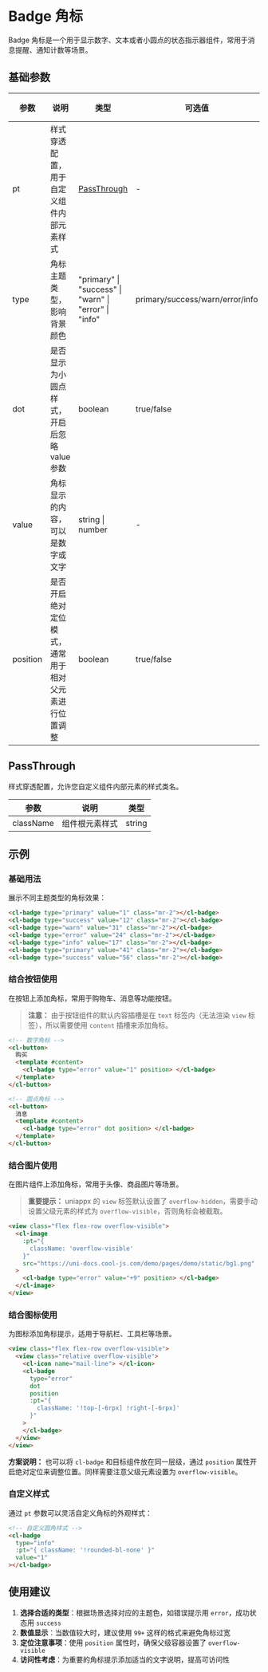 # Badge 角标

Badge 角标是一个用于显示数字、文本或者小圆点的状态指示器组件，常用于消息提醒、通知计数等场景。

## 基础参数

| 参数     | 说明                                                 | 类型                                                  | 可选值                          | 默认值  |
| -------- | ---------------------------------------------------- | ----------------------------------------------------- | ------------------------------- | ------- |
| pt       | 样式穿透配置，用于自定义组件内部元素样式             | [PassThrough](#passthrough)                           | -                               | -       |
| type     | 角标主题类型，影响背景颜色                           | "primary" \| "success" \| "warn" \| "error" \| "info" | primary/success/warn/error/info | 'error' |
| dot      | 是否显示为小圆点样式，开启后忽略 value 参数          | boolean                                               | true/false                      | false   |
| value    | 角标显示的内容，可以是数字或文字                     | string \| number                                      | -                               | 0       |
| position | 是否开启绝对定位模式，通常用于相对父元素进行位置调整 | boolean                                               | true/false                      | false   |

## PassThrough

样式穿透配置，允许您自定义组件内部元素的样式类名。

| 参数      | 说明           | 类型   |
| --------- | -------------- | ------ |
| className | 组件根元素样式 | string |

## 示例

### 基础用法

展示不同主题类型的角标效果：

```html
<cl-badge type="primary" value="1" class="mr-2"></cl-badge>
<cl-badge type="success" value="12" class="mr-2"></cl-badge>
<cl-badge type="warn" value="31" class="mr-2"></cl-badge>
<cl-badge type="error" value="24" class="mr-2"></cl-badge>
<cl-badge type="info" value="17" class="mr-2"></cl-badge>
<cl-badge type="primary" value="41" class="mr-2"></cl-badge>
<cl-badge type="success" value="56" class="mr-2"></cl-badge>
```

### 结合按钮使用

在按钮上添加角标，常用于购物车、消息等功能按钮。

> **注意：** 由于按钮组件的默认内容插槽是在 `text` 标签内（无法渲染 `view` 标签），所以需要使用 `content` 插槽来添加角标。

```html
<!-- 数字角标 -->
<cl-button>
  购买
  <template #content>
    <cl-badge type="error" value="1" position> </cl-badge>
  </template>
</cl-button>

<!-- 圆点角标 -->
<cl-button>
  消息
  <template #content>
    <cl-badge type="error" dot position> </cl-badge>
  </template>
</cl-button>
```

### 结合图片使用

在图片组件上添加角标，常用于头像、商品图片等场景。

> **重要提示：** uniappx 的 `view` 标签默认设置了 `overflow-hidden`，需要手动设置父级元素的样式为 `overflow-visible`，否则角标会被截取。

```html
<view class="flex flex-row overflow-visible">
  <cl-image
    :pt="{
      className: 'overflow-visible'
    }"
    src="https://uni-docs.cool-js.com/demo/pages/demo/static/bg1.png"
  >
    <cl-badge type="error" value="+9" position> </cl-badge>
  </cl-image>
</view>
```

### 结合图标使用

为图标添加角标提示，适用于导航栏、工具栏等场景。

```html
<view class="flex flex-row overflow-visible">
  <view class="relative overflow-visible">
    <cl-icon name="mail-line"> </cl-icon>
    <cl-badge
      type="error"
      dot
      position
      :pt="{
        className: '!top-[-6rpx] !right-[-6rpx]'
      }"
    >
    </cl-badge>
  </view>
</view>
```

**方案说明：** 也可以将 `cl-badge` 和目标组件放在同一层级，通过 `position` 属性开启绝对定位来调整位置。同样需要注意父级元素设置为 `overflow-visible`。

### 自定义样式

通过 `pt` 参数可以灵活自定义角标的外观样式：

```html
<!-- 自定义圆角样式 -->
<cl-badge
  type="info"
  :pt="{ className: '!rounded-bl-none' }"
  value="1"
></cl-badge>
```

## 使用建议

1. **选择合适的类型**：根据场景选择对应的主题色，如错误提示用 `error`，成功状态用 `success`
2. **数值显示**：当数值较大时，建议使用 `99+` 这样的格式来避免角标过宽
3. **定位注意事项**：使用 `position` 属性时，确保父级容器设置了 `overflow-visible`
4. **访问性考虑**：为重要的角标提示添加适当的文字说明，提高可访问性
